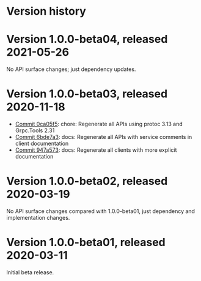 # Version history

# Version 1.0.0-beta04, released 2021-05-26

No API surface changes; just dependency updates.

# Version 1.0.0-beta03, released 2020-11-18

- [Commit 0ca05f5](https://github.com/googleapis/google-cloud-dotnet/commit/0ca05f5): chore: Regenerate all APIs using protoc 3.13 and Grpc.Tools 2.31
- [Commit 6bde7a3](https://github.com/googleapis/google-cloud-dotnet/commit/6bde7a3): docs: Regenerate all APIs with service comments in client documentation
- [Commit 947a573](https://github.com/googleapis/google-cloud-dotnet/commit/947a573): docs: Regenerate all clients with more explicit documentation

# Version 1.0.0-beta02, released 2020-03-19

No API surface changes compared with 1.0.0-beta01, just dependency
and implementation changes.

# Version 1.0.0-beta01, released 2020-03-11

Initial beta release.


